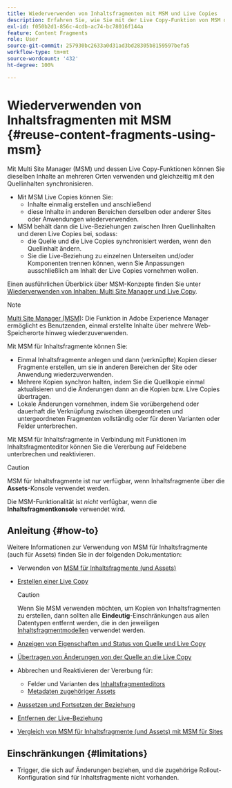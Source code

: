 ```yaml
---
title: Wiederverwenden von Inhaltsfragmenten mit MSM und Live Copies
description: Erfahren Sie, wie Sie mit der Live Copy-Funktion von MSM dieselben oder ähnliche Inhaltsfragmentinhalte an mehreren Stellen verwenden können, während sie mit dem Quellinhalt synchronisiert werden.
exl-id: f050b2d1-856c-4cdb-ac74-bc78016f144a
feature: Content Fragments
role: User
source-git-commit: 257930bc2633a0d31ad3bd28305b8159597befa5
workflow-type: tm+mt
source-wordcount: '432'
ht-degree: 100%

---
```


# Wiederverwenden von Inhaltsfragmenten mit MSM {#reuse-content-fragments-using-msm}

Mit Multi Site Manager (MSM) und dessen Live Copy-Funktionen können Sie dieselben Inhalte an mehreren Orten verwenden und gleichzeitig mit den Quellinhalten synchronisieren.

* Mit MSM Live Copies können Sie:
   * Inhalte einmalig erstellen und anschließend
   * diese Inhalte in anderen Bereichen derselben oder anderer Sites oder Anwendungen wiederverwenden.
* MSM behält dann die Live-Beziehungen zwischen Ihren Quellinhalten und deren Live Copies bei, sodass:
   * die Quelle und die Live Copies synchronisiert werden, wenn den Quellinhalt ändern.
   * Sie die Live-Beziehung zu einzelnen Unterseiten und/oder Komponenten trennen können, wenn Sie Anpassungen ausschließlich am Inhalt der Live Copies vornehmen wollen.

Einen ausführlichen Überblick über MSM-Konzepte finden Sie unter [Wiederverwenden von Inhalten: Multi Site Manager und Live Copy](/help/sites-cloud/administering/msm/overview.md).

>[!NOTE]
>
>[Multi Site Manager (MSM)](/help/sites-cloud/administering/msm/overview.md): Die Funktion in Adobe Experience Manager ermöglicht es Benutzenden, einmal erstellte Inhalte über mehrere Web-Speicherorte hinweg wiederzuverwenden. 

Mit MSM für Inhaltsfragmente können Sie:

* Einmal Inhaltsfragmente anlegen und dann (verknüpfte) Kopien dieser Fragmente erstellen, um sie in anderen Bereichen der Site oder Anwendung wiederzuverwenden.
* Mehrere Kopien synchron halten, indem Sie die Quellkopie einmal aktualisieren und die Änderungen dann an die Kopien bzw. Live Copies übertragen.
* Lokale Änderungen vornehmen, indem Sie vorübergehend oder dauerhaft die Verknüpfung zwischen übergeordneten und untergeordneten Fragmenten vollständig oder für deren Varianten oder Felder unterbrechen.

Mit MSM für Inhaltsfragmente in Verbindung mit Funktionen im Inhaltsfragmenteditor können Sie die Vererbung auf Feldebene unterbrechen und reaktivieren.

>[!CAUTION]
>
>MSM für Inhaltsfragmente ist nur verfügbar, wenn Inhaltsfragmente über die **Assets**-Konsole verwendet werden.
>
>Die MSM-Funktionalität ist *nicht* verfügbar, wenn die **Inhaltsfragmentkonsole** verwendet wird.

## Anleitung {#how-to}

Weitere Informationen zur Verwendung von MSM für Inhaltsfragmente (auch für Assets) finden Sie in der folgenden Dokumentation:

* Verwenden von [MSM für Inhaltsfragmente (und Assets)](/help/assets/reuse-assets-using-msm.md)

* [Erstellen einer Live Copy](/help/assets/reuse-assets-using-msm.md)

  >[!CAUTION]
  >
  >Wenn Sie MSM verwenden möchten, um Kopien von Inhaltsfragmenten zu erstellen, dann sollten alle **Eindeutig**-Einschränkungen aus allen Datentypen entfernt werden, die in den jeweiligen [Inhaltsfragmentmodellen](/help/assets/content-fragments/content-fragments-models.md) verwendet werden.

* [Anzeigen von Eigenschaften und Status von Quelle und Live Copy](/help/assets/reuse-assets-using-msm.md#properties)
* [Übertragen von Änderungen von der Quelle an die Live Copy](/help/assets/reuse-assets-using-msm.md#rollout-sync)
* Abbrechen und Reaktivieren der Vererbung für:
   * Felder und Varianten des [Inhaltsfragmenteditors](/help/assets/content-fragments/content-fragments-variations.md#inheritance)
   * [Metadaten zugehöriger Assets](/help/assets/content-fragments/content-fragments-variations.md#canceling-reenabling-inheritance-individual-items)
* [Aussetzen und Fortsetzen der Beziehung](/help/assets/reuse-assets-using-msm.md#suspend-resume)
* [Entfernen der Live-Beziehung](/help/assets/reuse-assets-using-msm.md#detach)
* [Vergleich von MSM für Inhaltsfragmente (und Assets) mit MSM für Sites](/help/assets/reuse-assets-using-msm.md#comparison)

## Einschränkungen {#limitations}

* Trigger, die sich auf Änderungen beziehen, und die zugehörige Rollout-Konfiguration sind für Inhaltsfragmente nicht vorhanden.
